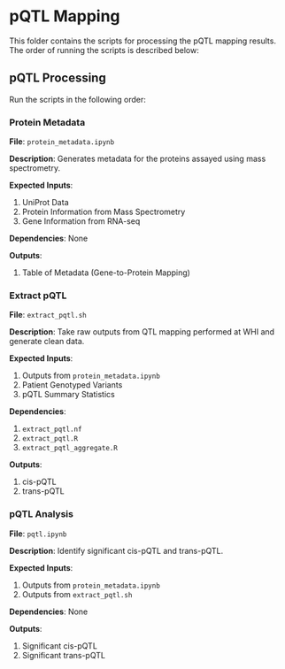 # pQTL Mapping

This folder contains the scripts for processing the pQTL mapping results. The order of running the scripts is described below:

## pQTL Processing

Run the scripts in the following order:

### Protein Metadata

**File**: `protein_metadata.ipynb`

**Description**: Generates metadata for the proteins assayed using mass spectrometry.

**Expected Inputs**:
1. UniProt Data
2. Protein Information from Mass Spectrometry
3. Gene Information from RNA-seq

**Dependencies**: None

**Outputs**:
1. Table of Metadata (Gene-to-Protein Mapping)

### Extract pQTL

**File**: `extract_pqtl.sh`

**Description**: Take raw outputs from QTL mapping performed at WHI and generate clean data.

**Expected Inputs**:
1. Outputs from `protein_metadata.ipynb`
2. Patient Genotyped Variants
3. pQTL Summary Statistics

**Dependencies**:
1. `extract_pqtl.nf`
2. `extract_pqtl.R`
3. `extract_pqtl_aggregate.R`

**Outputs**:
1. cis-pQTL
2. trans-pQTL

### pQTL Analysis

**File**: `pqtl.ipynb`

**Description**: Identify significant cis-pQTL and trans-pQTL.

**Expected Inputs**:
1. Outputs from `protein_metadata.ipynb`
2. Outputs from `extract_pqtl.sh`

**Dependencies**: None

**Outputs**:
1. Significant cis-pQTL
2. Significant trans-pQTL
